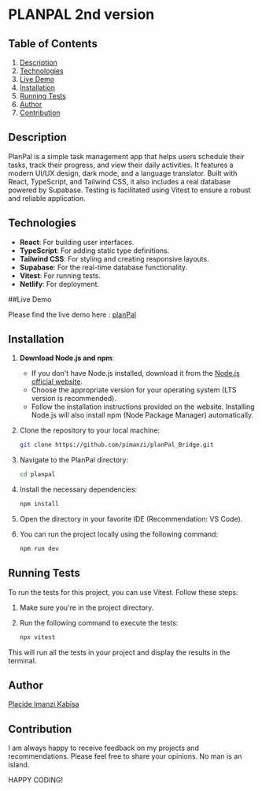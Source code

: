 # PLANPAL 2nd version

## Table of Contents

1. [Description](#description)
2. [Technologies](#technologies)
3. [Live Demo](#livedemo)
4. [Installation](#installation)
5. [Running Tests](#running-tests)
6. [Author](#author)
7. [Contribution](#contribution)

## Description  

PlanPal is a simple task management app that helps users schedule their tasks, track their progress, and view their daily activities. It features a modern UI/UX design, dark mode, and a language translator. Built with React, TypeScript, and Tailwind CSS, it also includes a real database powered by Supabase. Testing is facilitated using Vitest to ensure a robust and reliable application.

## Technologies

- **React**: For building user interfaces.
- **TypeScript**: For adding static type definitions.
- **Tailwind CSS**: For styling and creating responsive layouts.
- **Supabase**: For the real-time database functionality.
- **Vitest**: For running tests.
- **Netlify**: For deployment.

##Live Demo

Please find the live demo here : [planPal](https://planpalofficial.netlify.app/)

## Installation

1. **Download Node.js and npm**:
   - If you don't have Node.js installed, download it from the [Node.js official website](https://nodejs.org/).
   - Choose the appropriate version for your operating system (LTS version is recommended).
   - Follow the installation instructions provided on the website. Installing Node.js will also install npm (Node Package Manager) automatically.

2. Clone the repository to your local machine:

    ```bash
    git clone https://github.com/pimanzi/planPal_Bridge.git
    ```

3. Navigate to the PlanPal directory:

    ```bash
    cd planpal
    ```

4. Install the necessary dependencies:

    ```bash
    npm install
    ```

5. Open the directory in your favorite IDE (Recommendation: VS Code).

6. You can run the project locally using the following command:

    ```bash
    npm run dev
    ```

## Running Tests

To run the tests for this project, you can use Vitest. Follow these steps:

1. Make sure you're in the project directory.

2. Run the following command to execute the tests:

    ```bash
    npx vitest
    ```

This will run all the tests in your project and display the results in the terminal.

## Author

[Placide Imanzi Kabisa](https://github.com/pimanzi)

## Contribution

I am always happy to receive feedback on my projects and recommendations. Please feel free to share your opinions. No man is an island.

HAPPY CODING!
